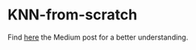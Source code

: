 # KNN-from-scratch


Find [here](https://medium.com/p/2087561010dc/edit) the Medium post for a better understanding. 